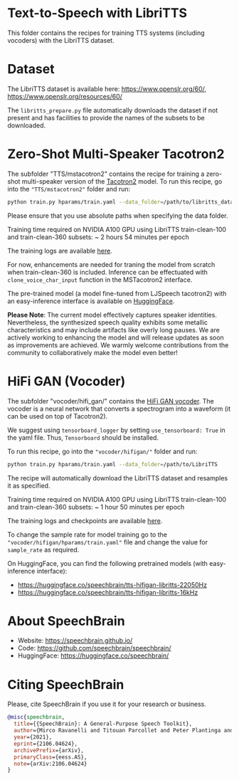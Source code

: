 # Text-to-Speech with LibriTTS
This folder contains the recipes for training TTS systems (including vocoders) with the LibriTTS dataset.

# Dataset
The LibriTTS dataset is available here: https://www.openslr.org/60/, https://www.openslr.org/resources/60/

The `libritts_prepare.py` file automatically downloads the dataset if not present and has facilities to provide the names of the subsets to be downloaded.

# Zero-Shot Multi-Speaker Tacotron2
The subfolder "TTS/mstacotron2" contains the recipe for training a zero-shot multi-speaker version of the [Tacotron2](https://arxiv.org/abs/1712.05884) model.
To run this recipe, go into the `"TTS/mstacotron2"` folder and run:

```bash
python train.py hparams/train.yaml --data_folder=/path/to/libritts_data --device=cuda:0 --max_grad_norm=1.0
```

Please ensure that you use absolute paths when specifying the data folder.

Training time required on NVIDIA A100 GPU using LibriTTS train-clean-100 and train-clean-360 subsets: ~ 2 hours 54 minutes per epoch

The training logs are available [here](https://www.dropbox.com/sh/ti2vk7sce8f9fgd/AABcDGWCrBvLX_ZQs76mlJRYa?dl=0).

For now, enhancements are needed for traning the model from scratch when train-clean-360 is included. Inference can be effectuated with `clone_voice_char_input` function in the MSTacotron2 interface.

The pre-trained model (a model fine-tuned from LJSpeech tacotron2) with an easy-inference interface is available on [HuggingFace](https://huggingface.co/speechbrain/tts-mstacotron2-libritts).

**Please Note**: The current model effectively captures speaker identities. Nevertheless, the synthesized speech quality exhibits some metallic characteristics and may include artifacts like overly long pauses.
We are actively working to enhancing the model and will release updates as soon as improvements are achieved. We warmly welcome contributions from the community to collaboratively make the model even better!

# HiFi GAN (Vocoder)
The subfolder "vocoder/hifi_gan/" contains the [HiFi GAN vocoder](https://arxiv.org/pdf/2010.05646.pdf).
The vocoder is a neural network that converts a spectrogram into a waveform (it can be used on top of Tacotron2).

We suggest using `tensorboard_logger` by setting `use_tensorboard: True` in the yaml file. Thus, `Tensorboard` should be installed.

To run this recipe, go into the `"vocoder/hifigan/"` folder and run:

```bash
python train.py hparams/train.yaml --data_folder=/path/to/LibriTTS
```

The recipe will automatically download the LibriTTS dataset and resamples it as specified.

Training time required on NVIDIA A100 GPU using LibriTTS train-clean-100 and train-clean-360 subsets: ~ 1 hour 50 minutes per epoch

The training logs and checkpoints are available [here](https://www.dropbox.com/sh/gjs1kslxkxz819q/AABPriN4dOoD1qL7NoIyVk0Oa?dl=0).

To change the sample rate for model training go to the `"vocoder/hifigan/hparams/train.yaml"` file and change the value for `sample_rate` as required.

On HuggingFace, you can find the following pretrained models (with easy-inference interface):
- https://huggingface.co/speechbrain/tts-hifigan-libritts-22050Hz
- https://huggingface.co/speechbrain/tts-hifigan-libritts-16kHz

# **About SpeechBrain**
- Website: https://speechbrain.github.io/
- Code: https://github.com/speechbrain/speechbrain/
- HuggingFace: https://huggingface.co/speechbrain/


# **Citing SpeechBrain**
Please, cite SpeechBrain if you use it for your research or business.

```bibtex
@misc{speechbrain,
  title={{SpeechBrain}: A General-Purpose Speech Toolkit},
  author={Mirco Ravanelli and Titouan Parcollet and Peter Plantinga and Aku Rouhe and Samuele Cornell and Loren Lugosch and Cem Subakan and Nauman Dawalatabad and Abdelwahab Heba and Jianyuan Zhong and Ju-Chieh Chou and Sung-Lin Yeh and Szu-Wei Fu and Chien-Feng Liao and Elena Rastorgueva and François Grondin and William Aris and Hwidong Na and Yan Gao and Renato De Mori and Yoshua Bengio},
  year={2021},
  eprint={2106.04624},
  archivePrefix={arXiv},
  primaryClass={eess.AS},
  note={arXiv:2106.04624}
}
```
